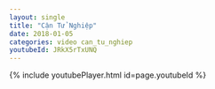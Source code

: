 ```yaml
---
layout: single
title: "Cận Tử Nghiệp"
date: 2018-01-05
categories: video can_tu_nghiep
youtubeId: JRkX5rTxUNQ
---
```


{% include youtubePlayer.html id=page.youtubeId %}